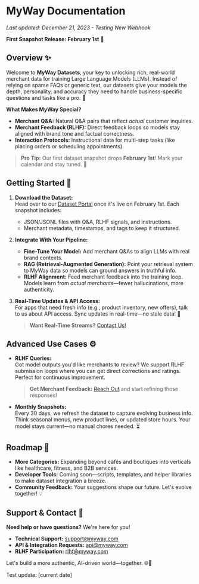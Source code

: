 # MyWay Documentation

*Last updated: December 21, 2023 - Testing New Webhook*

**First Snapshot Release:** **February 1st** 📅

## Overview ✨

Welcome to **MyWay Datasets**, your key to unlocking rich, real-world merchant data for training Large Language Models (LLMs). Instead of relying on sparse FAQs or generic text, our datasets give your models the depth, personality, and accuracy they need to handle business-specific questions and tasks like a pro. 🎉

**What Makes MyWay Special?**
- **Merchant Q&A:** Natural Q&A pairs that reflect *actual* customer inquiries.
- **Merchant Feedback (RLHF):** Direct feedback loops so models stay aligned with brand tone and factual correctness.
- **Interaction Protocols:** Instructional data for multi-step tasks (like placing orders or scheduling appointments).

> **Pro Tip:** Our first dataset snapshot drops **February 1st**! Mark your calendar and stay tuned. 🎯

## Getting Started 🏁

1. **Download the Dataset:**  
   Head over to our [Dataset Portal](#) once it's live on February 1st. Each snapshot includes:
   - JSON/JSONL files with Q&A, RLHF signals, and instructions.
   - Merchant metadata, timestamps, and tags to keep it structured.

2. **Integrate With Your Pipeline:**  
   - **Fine-Tune Your Model:** Add merchant Q&As to align LLMs with real brand contexts.
   - **RAG (Retrieval-Augmented Generation):** Point your retrieval system to MyWay data so models can ground answers in truthful info.
   - **RLHF Alignment:** Feed merchant feedback into the training loop. Models learn from *actual merchants*—fewer hallucinations, more authenticity.

3. **Real-Time Updates & API Access:**  
   For apps that need fresh info (e.g., product inventory, new offers), talk to us about API access. Sync updates in real-time—no stale data! 🔄  
   > **Want Real-Time Streams?** [Contact Us!](#)

## Advanced Use Cases ⚙️

- **RLHF Queries:**  
  Got model outputs you'd like merchants to review? We support RLHF submission loops where you can get direct corrections and ratings. Perfect for continuous improvement.  
  > **Get Merchant Feedback:** [Reach Out](#) and start refining those responses!

- **Monthly Snapshots:**  
  Every 30 days, we refresh the dataset to capture evolving business info. Think seasonal menus, new product lines, or updated store hours. Your model stays current—no manual chores needed. ⏳

## Roadmap 🔮

- **More Categories:** Expanding beyond cafés and boutiques into verticals like healthcare, fitness, and B2B services.
- **Developer Tools:** Coming soon—scripts, templates, and helper libraries to make dataset integration a breeze.  
- **Community Feedback:** Your suggestions shape our future. Let's evolve together! 💡

## Support & Contact 🤝

**Need help or have questions?** We're here for you!

- **Technical Support:** [support@myway.com](mailto:support@myway.com)
- **API & Integration Requests:** [api@myway.com](mailto:api@myway.com)
- **RLHF Participation:** [rlhf@myway.com](mailto:rlhf@myway.com)

Let's build a more authentic, AI-driven world—together. 🌐💙

Test update: [current date]
